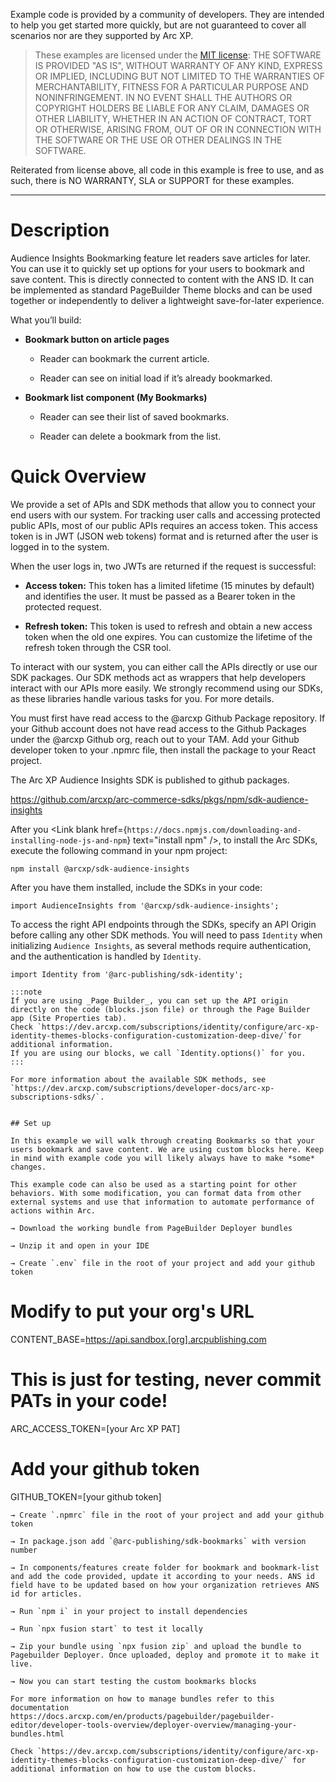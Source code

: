 Example code is provided by a community of developers. They are intended to help you get started more quickly, but are not guaranteed to cover all scenarios nor are they supported by Arc XP.

> These examples are licensed under the [MIT license](https://mit-license.org/): THE SOFTWARE IS PROVIDED "AS IS", WITHOUT WARRANTY OF ANY KIND, EXPRESS OR IMPLIED, INCLUDING BUT NOT LIMITED TO THE WARRANTIES OF MERCHANTABILITY, FITNESS FOR A PARTICULAR PURPOSE AND NONINFRINGEMENT. IN NO EVENT SHALL THE AUTHORS OR COPYRIGHT HOLDERS BE LIABLE FOR ANY CLAIM, DAMAGES OR OTHER LIABILITY, WHETHER IN AN ACTION OF CONTRACT, TORT OR OTHERWISE, ARISING FROM, OUT OF OR IN CONNECTION WITH THE SOFTWARE OR THE USE OR OTHER DEALINGS IN THE SOFTWARE.

Reiterated from license above, all code in this example is free to use, and as such, there is NO WARRANTY, SLA or SUPPORT for these examples.

-----

# Description
<!-- In this example we will listen for the `story:create` and `story:update` events so that we can send a formatted payload containing some ANS fields to an external service. Pipedream is used here, but can be replaced with any external service. Keep in mind with example code you will likely always have to make *some* changes. -->
Audience Insights Bookmarking feature let readers save articles for later. 
You can use it to quickly set up options for your users to bookmark and save content. This is directly connected to content with the ANS ID.
It can be implemented as standard PageBuilder Theme blocks and can be used together or independently to deliver a lightweight save-for-later experience.

What you’ll build:

* **Bookmark button on article pages**

    * Reader can bookmark the current article.

    * Reader can see on initial load if it’s already bookmarked.

* **Bookmark list component (My Bookmarks)**

    * Reader can see their list of saved bookmarks.

    * Reader can delete a bookmark from the list.

# Quick Overview

We provide a set of APIs and SDK methods that allow you to connect your end users with our system. For tracking user calls and accessing protected public APIs, most of our public APIs requires an access token. This access token is in JWT (JSON web tokens) format and is returned after the user is logged in to the system.

When the user logs in, two JWTs are returned if the request is successful:

* **Access token:** This token has a limited lifetime (15 minutes by default) and identifies the user. It must be passed as a Bearer token in the protected request.

* **Refresh token:** This token is used to refresh and obtain a new access token when the old one expires. You can customize the lifetime of the refresh token through the CSR tool.

To interact with our system, you can either call the APIs directly or use our SDK packages. Our SDK methods act as wrappers that help developers interact with our APIs more easily. We strongly recommend using our SDKs, as these libraries handle various tasks for you. For more details.

You must first have read access to the @arcxp Github Package repository. If your Github account does not have read access to the Github Packages under the @arcxp Github org, reach out to your TAM. Add your Github developer token to your .npmrc file, then install the package to your React project.

The Arc XP Audience Insights SDK is published to github packages.

https://github.com/arcxp/arc-commerce-sdks/pkgs/npm/sdk-audience-insights


After you <Link blank href={`https://docs.npmjs.com/downloading-and-installing-node-js-and-npm`} text="install npm" />, to install the Arc SDKs, execute the following command in your npm project:

`npm install @arcxp/sdk-audience-insights`

After you have them installed, include the SDKs in your code:

```shell
import AudienceInsights from '@arcxp/sdk-audience-insights';
```

To access the right API endpoints through the SDKs, specify an API Origin before calling any other SDK methods. You will need to pass `Identity` when initializing `Audience Insights`, as several methods require authentication, and the authentication is handled by `Identity`.

```shell 
import Identity from '@arc-publishing/sdk-identity';
```


```
:::note
If you are using _Page Builder_, you can set up the API origin directly on the code (blocks.json file) or through the Page Builder app (Site Properties tab). 
Check `https://dev.arcxp.com/subscriptions/identity/configure/arc-xp-identity-themes-blocks-configuration-customization-deep-dive/`for additional information.
If you are using our blocks, we call `Identity.options()` for you.
:::

For more information about the available SDK methods, see `https://dev.arcxp.com/subscriptions/developer-docs/arc-xp-subscriptions-sdks/`.


## Set up  

In this example we will walk through creating Bookmarks so that your users bookmark and save content. We are using custom blocks here. Keep in mind with example code you will likely always have to make *some* changes.

This example code can also be used as a starting point for other behaviors. With some modification, you can format data from other external systems and use that information to automate performance of actions within Arc.

→ Download the working bundle from PageBuilder Deployer bundles

→ Unzip it and open in your IDE

→ Create `.env` file in the root of your project and add your github token 

```
# Modify to put your org's URL
CONTENT_BASE=https://api.sandbox.[org].arcpublishing.com

# This is just for testing, never commit PATs in your code!
ARC_ACCESS_TOKEN=[your Arc XP PAT]

# Add your github token
GITHUB_TOKEN=[your github token]
```
→ Create `.npmrc` file in the root of your project and add your github token 

→ In package.json add `@arc-publishing/sdk-bookmarks` with version number

→ In components/features create folder for bookmark and bookmark-list and add the code provided, update it according to your needs. ANS id field have to be updated based on how your organization retrieves ANS id for articles.

→ Run `npm i` in your project to install dependencies

→ Run `npx fusion start` to test it locally

→ Zip your bundle using `npx fusion zip` and upload the bundle to Pagebuilder Deployer. Once uploaded, deploy and promote it to make it live.

→ Now you can start testing the custom bookmarks blocks

For more information on how to manage bundles refer to this documentation https://docs.arcxp.com/en/products/pagebuilder/pagebuilder-editor/developer-tools-overview/deployer-overview/managing-your-bundles.html

Check `https://dev.arcxp.com/subscriptions/identity/configure/arc-xp-identity-themes-blocks-configuration-customization-deep-dive/` for additional information on how to use the custom blocks.
